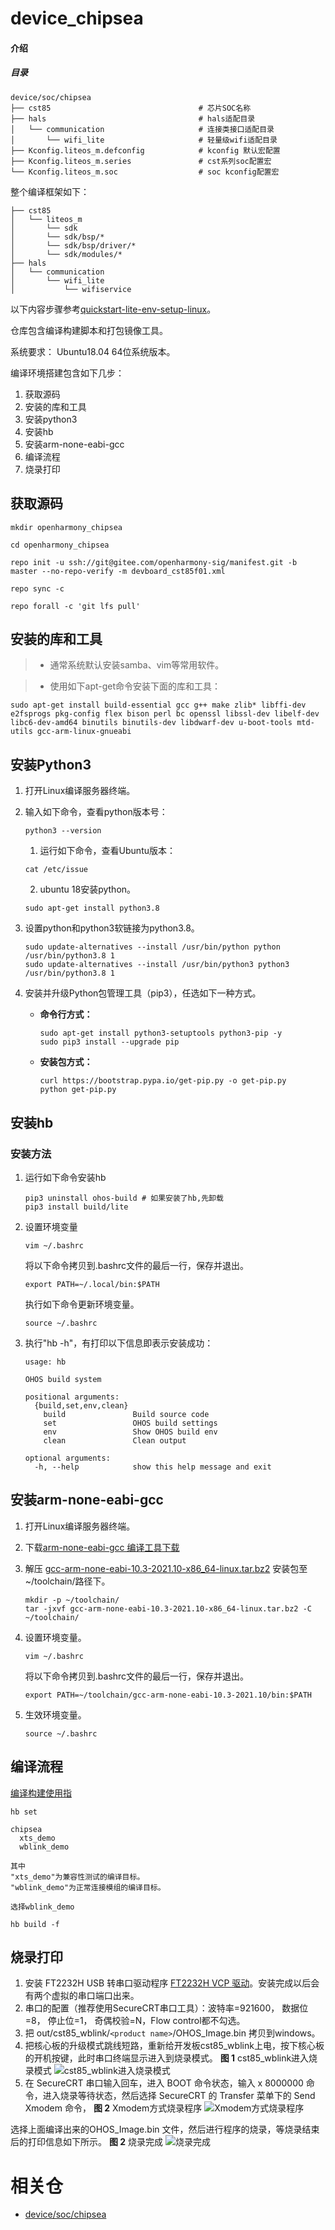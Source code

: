# device_chipsea

#### 介绍

##### 目录

```
device/soc/chipsea
├── cst85                                 # 芯片SOC名称
├── hals                                  # hals适配目录
│   └── communication                     # 连接类接口适配目录
│       └── wifi_lite                     # 轻量级wifi适配目录
├── Kconfig.liteos_m.defconfig            # kconfig 默认宏配置
├── Kconfig.liteos_m.series               # cst系列soc配置宏
└── Kconfig.liteos_m.soc                  # soc kconfig配置宏
```

整个编译框架如下：

```
├── cst85
│   └── liteos_m
│       └── sdk
│       └── sdk/bsp/*
│       └── sdk/bsp/driver/*
│       └── sdk/modules/*
├── hals
│   └── communication
│       └── wifi_lite
│           └── wifiservice
```

以下内容步骤参考[quickstart-lite-env-setup-linux](https://gitee.com/openharmony/docs/blob/master/zh-cn/device-dev/quick-start/quickstart-lite-env-setup-linux.md)。

仓库包含编译构建脚本和打包镜像工具。

系统要求： Ubuntu18.04 64位系统版本。

编译环境搭建包含如下几步：

1. 获取源码
2. 安装的库和工具
3. 安装python3
4. 安装hb
5. 安装arm-none-eabi-gcc
6. 编译流程
7. 烧录打印

## 获取源码

```shell
mkdir openharmony_chipsea

cd openharmony_chipsea

repo init -u ssh://git@gitee.com/openharmony-sig/manifest.git -b master --no-repo-verify -m devboard_cst85f01.xml

repo sync -c

repo forall -c 'git lfs pull'
```

## 安装的库和工具

> - 通常系统默认安装samba、vim等常用软件。

> - 使用如下apt-get命令安装下面的库和工具：

```
sudo apt-get install build-essential gcc g++ make zlib* libffi-dev e2fsprogs pkg-config flex bison perl bc openssl libssl-dev libelf-dev libc6-dev-amd64 binutils binutils-dev libdwarf-dev u-boot-tools mtd-utils gcc-arm-linux-gnueabi
```

## 安装Python3

1. 打开Linux编译服务器终端。
2. 输入如下命令，查看python版本号：

   ```
   python3 --version
   ```
   1. 运行如下命令，查看Ubuntu版本：

   ```
   cat /etc/issue
   ```

   2. ubuntu 18安装python。
   ```
   sudo apt-get install python3.8
   ```

3. 设置python和python3软链接为python3.8。

   ```
   sudo update-alternatives --install /usr/bin/python python /usr/bin/python3.8 1
   sudo update-alternatives --install /usr/bin/python3 python3 /usr/bin/python3.8 1
   ```
4. 安装并升级Python包管理工具（pip3），任选如下一种方式。

   - **命令行方式：**

     ```
     sudo apt-get install python3-setuptools python3-pip -y
     sudo pip3 install --upgrade pip
     ```
   - **安装包方式：**

     ```
     curl https://bootstrap.pypa.io/get-pip.py -o get-pip.py
     python get-pip.py
     ```

## 安装hb
### 安装方法

1. 运行如下命令安装hb

   ```
   pip3 uninstall ohos-build # 如果安装了hb,先卸载
   pip3 install build/lite
   ```
2. 设置环境变量

   ```
   vim ~/.bashrc
   ```

   将以下命令拷贝到.bashrc文件的最后一行，保存并退出。

   ```
   export PATH=~/.local/bin:$PATH
   ```

   执行如下命令更新环境变量。

   ```
   source ~/.bashrc
   ```
3. 执行"hb -h"，有打印以下信息即表示安装成功：

   ```
   usage: hb

   OHOS build system

   positional arguments:
     {build,set,env,clean}
       build               Build source code
       set                 OHOS build settings
       env                 Show OHOS build env
       clean               Clean output

   optional arguments:
     -h, --help            show this help message and exit
   ```

## 安装arm-none-eabi-gcc

1. 打开Linux编译服务器终端。
2. 下载[arm-none-eabi-gcc 编译工具下载](https://developer.arm.com/-/media/Files/downloads/gnu-rm/10.3-2021.10/gcc-arm-none-eabi-10.3-2021.10-x86_64-linux.tar.bz2)
3. 解压 [gcc-arm-none-eabi-10.3-2021.10-x86_64-linux.tar.bz2](https://developer.arm.com/-/media/Files/downloads/gnu-rm/10.3-2021.10/gcc-arm-none-eabi-10.3-2021.10-x86_64-linux.tar.bz2) 安装包至\~/toolchain/路径下。

   ```shell
   mkdir -p ~/toolchain/
   tar -jxvf gcc-arm-none-eabi-10.3-2021.10-x86_64-linux.tar.bz2 -C ~/toolchain/
   ```
4. 设置环境变量。

   ```
   vim ~/.bashrc
   ```

   将以下命令拷贝到.bashrc文件的最后一行，保存并退出。

   ```
   export PATH=~/toolchain/gcc-arm-none-eabi-10.3-2021.10/bin:$PATH
   ```
5. 生效环境变量。

   ```
   source ~/.bashrc
   ```

## 编译流程

[编译构建使用指](https://gitee.com/openharmony/docs/blob/master/zh-cn/device-dev/subsystems/subsys-build-mini-lite.md)

```shell
hb set

chipsea
  xts_demo
  wblink_demo

其中
"xts_demo"为兼容性测试的编译目标。
"wblink_demo"为正常连接模组的编译目标。

选择wblink_demo

hb build -f
```

## 烧录打印

1. 安装 FT2232H USB 转串口驱动程序 [FT2232H VCP 驱动](http://www.ftdichip.cn/Drivers/VCP.htm)。安装完成以后会有两个虚拟的串口端口出来。
2. 串口的配置（推荐使用SecureCRT串口工具）：波特率=921600， 数据位=8， 停止位=1， 奇偶校验=N，Flow control都不勾选。
3. 把 out/cst85_wblink/`<product name>`/OHOS_Image.bin 拷贝到windows。
4. 把核心板的升级模式跳线短路，重新给开发板cst85_wblink上电，按下核心板的开机按键，此时串口终端显示进入到烧录模式。
**图 1**  cst85_wblink进入烧录模式 <a name=""></a>
![](figures/cst85_wblink进入烧录模式.png "cst85_wblink进入烧录模式")
5. 在 SecureCRT 串口输入回车，进入 BOOT 命令状态，输入 x 8000000 命令，进入烧录等待状态，然后选择 SecureCRT 的 Transfer 菜单下的 Send Xmodem 命令，
**图 2**  Xmodem方式烧录程序 <a name=""></a>
![](figures/Xmodem方式烧录程序.png "Xmodem方式烧录程序")

选择上面编译出来的OHOS_Image.bin 文件，然后进行程序的烧录，等烧录结束后的打印信息如下所示。
**图 2**  烧录完成 <a name=""></a>
![](figures/烧录完成.png "烧录完成")

# 相关仓

* [device/soc/chipsea](https://gitee.com/openharmony/device_soc_chipsea)
